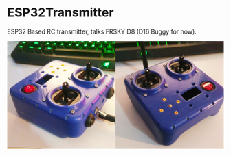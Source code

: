 # ESP32Transmitter

ESP32 Based RC transmitter, talks FRSKY D8 (D16 Buggy for now). 

![3D Printed Prototype](img/3dprint.jpg)
